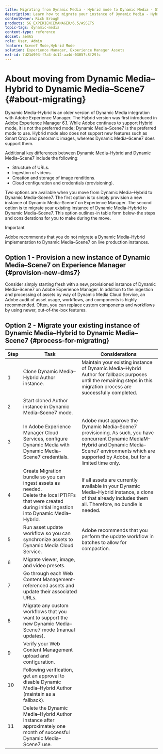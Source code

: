 ```yaml
---
title: Migrating from Dynamic Media - Hybrid mode to Dynamic Media - S7 mode
description: Learn how to migrate your instance of Dynamic Media - Hybrid mode to Dynamic Media - S7 mode
contentOwner: Rick Brough
products: SG_EXPERIENCEMANAGER/6.5/ASSETS
topic-tags: dynamic-media
content-type: reference
docset: aem65
role: User, Admin
feature: Scene7 Mode,Hybrid Mode
solution: Experience Manager, Experience Manager Assets
exl-id: 7d21d993-f7a3-4c12-aa4d-03057c8f29fc
---
```

# About moving from Dynamic Media&ndash;Hybrid to Dynamic Media&ndash;Scene7 {#about-migrating}

Dynamic Media&ndash;Hybrid is an older version of Dynamic Media integration with Adobe Experience Manager. The Hybrid version was first introduced in Adobe Experience Manager 6.1. While Adobe continues to support Hybrid mode, it is not the preferred mode; Dynamic Media&ndash;Scene7 is the preferred mode to use. Hybrid mode also does not support new features such as Smart Crop and panoramic images, whereas Dynamic Media&ndash;Scene7 does support them.

Additional key differences between Dynamic Media&ndash;Hybrid and Dynamic Media&ndash;Scene7 include the following:

* Structure of URLs.
* Ingestion of videos.
* Creation and storage of image renditions.
* Cloud configuration and credentials (provisioning).

Two options are available when you move from Dynamic Media&ndash;Hybrid to Dynamic Media&ndash;Scene7. The first option is to simply provision a new instance of Dynamic Media&ndash;Scene7 on Experience Manager. The second option is to migrate your existing instance of Dynamic Media&ndash;Hybrid to Dynamic Media&ndash;Scene7. This option outlines-in table form below-the steps and considerations for you to make during the move.

>[!IMPORTANT]
>
>Adobe recommends that you do not migrate a Dynamic Media&ndash;Hybrid implementation to Dynamic Media&ndash;Scene7 on live production instances.

## Option 1 - Provision a new instance of Dynamic Media&ndash;Scene7 on Experience Manager {#provision-new-dms7}

Consider simply starting fresh with a new, provisioned instance of Dynamic Media&ndash;Scene7 on Adobe Experience Manager. In addition to the ingestion and processing of assets by way of Dynamic Media Cloud Service, an Adobe audit of asset usage, workflows, and components is highly recommended. Often, you can replace custom components and workflows by using newer, out-of-the-box features.

## Option 2 - Migrate your existing instance of Dynamic Media&ndash;Hybrid to Dynamic Media&ndash;Scene7 {#process-for-migrating}

| Step | Task | Considerations |
|---|---|---|
| 1 | Clone Dynamic Media&ndash;Hybrid Author instance. | Maintain your existing instance of Dynamic Media&ndash;Hybrid Author for fallback purposes until the remaining steps in this migration process are successfully completed. |
| 2 | Start cloned Author instance in Dynamic Media&ndash;Scene7 mode. |  |
| 3 | In Adobe Experience Manager Cloud Services, configure Dynamic Media with Dynamic Media&ndash;Scene7 credentials. | Adobe must approve the Dynamic Media&ndash;Scene7 provisioning. As such, you have concurrent Dynamic MediaM&ndash;Hybrid and Dynamic Media&ndash;Scene7 environments which are supported by Adobe, but for a limited time only. |
| 4 | Create Migration bundle so you can ingest assets as needed.<br>Delete the local PTIFFs that were created during initial ingestion into Dynamic Media&ndash;Hybrid. | If all assets are currently available in your Dynamic Media&ndash;Hybrid instance, a clone of that already includes them all. Therefore, no bundle is needed. |
| 5 | Run asset update workflow so you can synchronize assets to Dynamic Media Cloud Service. | Adobe recommends that you perform the update workflow in batches to allow for compaction. |
| 6 | Migrate viewer, image, and video presets. |  |
| 7 | Go through each Web Content Management-referenced assets and update their associated URLs. |  |
| 8| Migrate any custom workflows that you want to support the new Dynamic Media&ndash;Scene7 mode (manual updates). |  |
| 9 | Verify your Web Content Management upload and configuration. |  |
| 10 | Following verification, get an approval to disable Dynamic Media&ndash;Hybrid Author (maintain as a fallback). |  |
| 11 | Delete the Dynamic Media&ndash;Hybrid Author instance after approximately one month of successful Dynamic Media&ndash;Scene7 use. |  |
